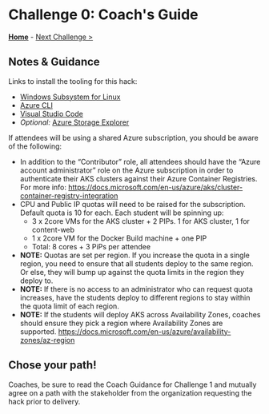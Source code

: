 # Challenge 0: Coach's Guide

**[Home](README.md)** - [Next Challenge >](./01-containers.md)

## Notes & Guidance

Links to install the tooling for this hack:

- [Windows Subsystem for Linux](https://docs.microsoft.com/en-us/windows/wsl/install-win10)
- [Azure CLI](https://docs.microsoft.com/en-us/cli/azure/install-azure-cli?view=azure-cli-latest)
- [Visual Studio Code](https://code.visualstudio.com/)
- *Optional:* [Azure Storage Explorer](http://storageexplorer.com)

If attendees will be using a shared Azure subscription, you should be aware of the following:
- In addition to the “Contributor” role, all attendees should have the  “Azure account administrator” role on the Azure subscription in order to authenticate their AKS clusters against their Azure Container Registries.  For more info: <https://docs.microsoft.com/en-us/azure/aks/cluster-container-registry-integration>
- CPU and Public IP quotas will need to be raised for the subscription.  Default quota is 10 for each.  Each student will be spinning up:
	- 3 x 2core VMs for the AKS cluster + 2 PIPs. 1 for AKS cluster, 1 for content-web
	- 1 x 2core VM for the Docker Build machine + one PIP
	- Total: 8 cores + 3 PiPs per attendee
- **NOTE:** Quotas are set per region.  If you increase the quota in a single region, you need to ensure that all students deploy to the same region.  Or else, they will bump up against the quota limits in the region they deploy to.
- **NOTE:** If there is no access to an administrator who can request quota increases, have the students deploy to different regions to stay within the quota limit of each region.
- **NOTE:** If the students will deploy AKS across Availability Zones, coaches should ensure they pick a region where Availability Zones are supported. 
<https://docs.microsoft.com/en-us/azure/availability-zones/az-region>

## Chose your path!
Coaches, be sure to read the Coach Guidance for Challenge 1 and mutually agree on a path with the stakeholder from the organization requesting the hack prior to delivery.
